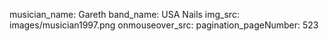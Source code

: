 musician_name: Gareth
band_name: USA Nails
img_src: images/musician1997.png
onmouseover_src: 
pagination_pageNumber: 523